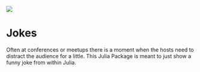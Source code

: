 
[![][docs-dev-img]][docs-dev-url] 

[docs-dev-img]: https://img.shields.io/badge/docs-dev-blue.svg
[docs-dev-url]: https://cityjumper.github.io/Jokes.jl/dev


# Jokes

Often at conferences or meetups there is a moment when the hosts need to distract the audience for a little. This Julia Package is meant to just show a funny joke from within Julia.